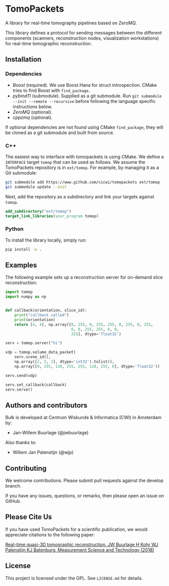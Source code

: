 # TomoPackets

A library for real-time tomography pipelines based on ZeroMQ.

This library defines a protocol for sending messages between the different
components (scanners, reconstruction nodes, visualization workstations) for
real-time tomographic reconstruction.

## Installation

### Dependencies

- _Boost_ (required). We use Boost.Hana for struct introspection. CMake tries to
  find Boost with `find_package`.
- _pybind11_ (submodule). Supplied as a git submodule. Run `git submodule --init
  --remote --recursive` before following the language specific instructions
  below.
- _ZeroMQ_ (optional).
- _cppzmq_ (optional).

If optional dependencies are not found using CMake `find_package`, they will be
cloned as a git submodule and built from source.

### C++

The easiest way to interface with tomopackets is using CMake. We define a
`INTERFACE` target `tomop` that can be used as follows. We assume the
TomoPackets repository is in `ext/tomop`. For example, by managing it as a Git
submodule:

```bash
git submodule add https://www.github.com/cicwi/tomopackets ext/tomop
git submodule update --init
```

Next, add the repository as a subdirectory and link your targets against
`tomop`.

```cmake
add_subdirectory("ext/tomop")
target_link_libraries(your_program tomop)
```

### Python

To install the library locally, simply run:

```bash
pip install -e .
```

## Examples

The following example sets up a reconstruction server for on-demand slice
reconstruction:

```python
import tomop
import numpy as np


def callback(orientation, slice_id):
    print("callback called")
    print(orientation)
    return [4, 4], np.array([0, 255, 0, 255, 255, 0, 255, 0, 255,
                             0, 0, 255, 255, 0, 0,
                             255], dtype='float32')

serv = tomop.server("hi")

vdp = tomop.volume_data_packet(
    serv.scene_id(),
    np.array([2, 2, 2], dtype='int32').tolist(),
    np.array([0, 255, 128, 255, 255, 128, 255, 0], dtype='float32'))

serv.send(vdp)

serv.set_callback(callback)
serv.serve()
```

## Authors and contributors

Bulk is developed at Centrum Wiskunde & Informatica (CWI) in Amsterdam by:

* Jan-Willem Buurlage (@jwbuurlage)

Also thanks to:

* Willem Jan Palenstijn (@wjp)

## Contributing

We welcome contributions. Please submit pull requests against the develop
branch.

If you have any issues, questions, or remarks, then please open an issue on
GitHub.

## Please Cite Us

If you have used TomoPackets for a scientific publication, we would appreciate
citations to the following paper:

[Real-time quasi-3D tomographic reconstruction. JW Buurlage H Kohr WJ Palenstijn
KJ Batenburg. Measurement Science and Technology
(2018)](https://doi.org/10.1088/1361-6501/aab754)

## License

This project is licensed under the GPL. See `LICENSE.md` for details.

